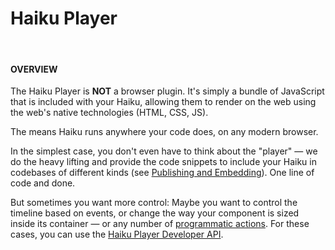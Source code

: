 # Haiku Player

<br>

#### OVERVIEW

The Haiku Player is **NOT** a browser plugin.  It's simply a bundle of JavaScript that is included with your Haiku, allowing them to render on the web using the web's native technologies (HTML, CSS, JS).

The means Haiku runs anywhere your code does, on any modern browser.

In the simplest case, you don't even have to think about the "player" — we do the heavy lifting and provide the code snippets to include your Haiku in codebases of different kinds (see [Publishing and Embedding](embedding-and-using-haiku/publishing-and-embedding.md)).  One line of code and done.

But sometimes you want more control: Maybe you want to control the timeline based on events, or change the way your component is sized inside its container  — or any number of [programmatic actions](embedding-and-using-haiku/haiku-player-api.md).  For these cases, you can use the [Haiku Player Developer API](embedding-and-using-haiku/haiku-player-api.md).
